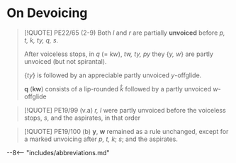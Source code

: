 # On Devoicing

>[!QUOTE] PE22/65 (2-9)
>Both *l* and *r* are partially **unvoiced** before *p, t, k, ty, q, s*.
>
>After voiceless stops, in *q* (= *kw*), *tw, ty, py* they {*y, w*} are partly unvoiced (but not spirantal).
>
>{*ty*} is followed by an appreciable partly unvoiced *y*-offglide.
>
>**q** (**kw**) consists of a lip-rounded *k̊* followed by a partly unvoiced *w*-offglide

>[!QUOTE] PE19/99 (v.a)
>*r, l* were partly unvoiced before the voiceless stops, *s*, and the aspirates, in that order

>[!QUOTE] PE19/100 (b)
>**y**, **w** remained as a rule unchanged, except for a marked unvoicing after *p, t, k*; *s*; and the aspirates.

--8<-- "includes/abbreviations.md"